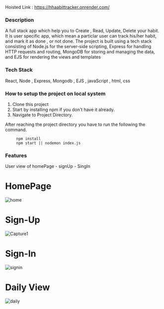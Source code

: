 Hoisted Link : https://hhaabittracker.onrender.com/


### Description

A full stack app which help you to Create , Read, Update, Delete your habit. It is user specific app, which mean a particlar user can track his/her habit, and mark it as
done , or not done. The project is built using a tech stack consisting of Node.js for the server-side scripting, Express for handling HTTP requests and routing, MongoDB 
for storing and managing the data, and EJS for rendering the views and templates


### Tech Stack

React, Node , Express, Mongodb , EJS , javaScript , html, css

### How to setup the project on local system

  1. Clone this project
  2. Start by installing npm if you don't have it already.
  3. Navigate to Project Directory.

After reaching the project directory you have to run the following the command.
   ```` 
        npm install 
        npm start || nodemon index.js
   ````


### Features

  User view of homePage - signUp - SingIn
  
  # HomePage
 
  ![home](https://github.com/Nitnawarerutika/Habit-tracker-React/assets/130966188/d37299f6-b5af-4a3b-91ef-27c1605f2834)

  # Sign-Up
![Capture1](https://github.com/Nitnawarerutika/Habit-tracker-React/assets/130966188/03bd35df-c838-41ff-b1e5-601a5ddee987)


  # Sign-In

  ![signin](https://github.com/Nitnawarerutika/Habit-tracker-React/assets/130966188/78e73536-39c0-4065-b87e-1b520181a871)

  # Daily View

  ![daily](https://github.com/Nitnawarerutika/Habit-tracker-React/assets/130966188/2f9bedc9-f185-421b-bff3-bc45c481c339)



 
   
   
